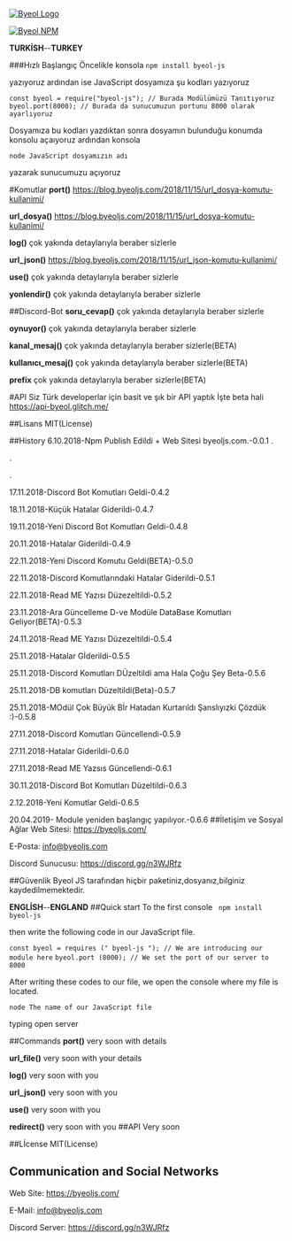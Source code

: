 

[![Byeol Logo](https://cdn.discordapp.com/attachments/483218669447413765/503219365009948704/unknown.png)](https://byeoljs.com/)

[![Byeol NPM](https://nodei.co/npm/byeol-js.png?downloads=true&stars=true)](https://www.npmjs.com/package/byeol-js)

**TURKİSH**--**TURKEY**

###Hızlı Başlangıç
Öncelikle konsola 
```npm install byeol-js```

 yazıyoruz ardından ise JavaScript dosyamıza şu kodları yazıyoruz

```const byeol = require("byeol-js"); // Burada Modülümüzü Tanıtıyoruz```
``` byeol.port(8000); // Burada da sunucumuzun portunu 8000 olarak ayarlıyoruz ```

Dosyamıza bu kodları yazdıktan sonra dosyamın bulunduğu konumda konsolu açaıyoruz ardından konsola 

```node JavaScript dosyamızın adı```

yazarak sunucumuzu açıyoruz

#Komutlar
**port()** https://blog.byeoljs.com/2018/11/15/url_dosya-komutu-kullanimi/

**url_dosya()** https://blog.byeoljs.com/2018/11/15/url_dosya-komutu-kullanimi/

**log()** çok yakında detaylarıyla beraber sizlerle

**url_json()** https://blog.byeoljs.com/2018/11/15/url_json-komutu-kullanimi/

**use()** çok yakında detaylarıyla beraber sizlerle

**yonlendir()** çok yakında detaylarıyla beraber sizlerle

##Discord-Bot
**soru_cevap()** çok yakında detaylarıyla beraber sizlerle

**oynuyor()** çok yakında detaylarıyla beraber sizlerle

**kanal_mesaj()** çok yakında detaylarıyla beraber sizlerle(BETA)

**kullanıcı_mesaj()** çok yakında detaylarıyla beraber sizlerle(BETA)

**prefix** çok yakında detaylarıyla beraber sizlerle(BETA)

#API
Siz Türk developerlar için basit ve şık bir API yaptık İşte beta hali https://api-byeol.glitch.me/


##Lisans
MIT(License)

##History
6.10.2018-Npm Publish Edildi + Web Sitesi byeoljs.com.-0.0.1
.

.

.

17.11.2018-Discord Bot Komutları Geldi-0.4.2

18.11.2018-Küçük Hatalar Giderildi-0.4.7

19.11.2018-Yeni Discord Bot Komutları Geldi-0.4.8

20.11.2018-Hatalar Giderildi-0.4.9

22.11.2018-Yeni Discord Komutu Geldi(BETA)-0.5.0

22.11.2018-Discord Komutlarındaki Hatalar Giderildi-0.5.1

22.11.2018-Read ME Yazısı Düzezeltildi-0.5.2

23.11.2018-Ara Güncelleme D-ve Modüle DataBase Komutları Geliyor(BETA)-0.5.3

24.11.2018-Read ME Yazısı Düzezeltildi-0.5.4

25.11.2018-Hatalar Gİderildi-0.5.5

25.11.2018-Discord Komutları DÜzeltildi ama Hala Çoğu Şey Beta-0.5.6

25.11.2018-DB komutları Düzeltildi(Beta)-0.5.7

25.11.2018-MOdül Çok Büyük Bİr Hatadan Kurtarıldı Şanslıyızki Çözdük :)-0.5.8

27.11.2018-Discord Komutları Güncellendi-0.5.9

27.11.2018-Hatalar Giderildi-0.6.0

27.11.2018-Read ME Yazsıs Güncellendi-0.6.1

30.11.2018-Discord Bot Komutları Düzeltildi-0.6.3

2.12.2018-Yeni Komutlar Geldi-0.6.5

20.04.2019- Module yeniden başlangıç yapılıyor.-0.6.6
##İletişim ve Sosyal Ağlar
Web Sitesi: https://byeoljs.com/

E-Posta: info@byeoljs.com

Discord Sunucusu: https://discord.gg/n3WJRfz

##Güvenlik
Byeol JS tarafından hiçbir paketiniz,dosyanız,bilginiz kaydedilmemektedir.

**ENGLİSH**--**ENGLAND**
##Quick start
To the first console
``` npm install byeol-js```

then write the following code in our JavaScript file.

```const byeol = requires (" byeol-js "); // We are introducing our module here```
```byeol.port (8000); // We set the port of our server to 8000```

After writing these codes to our file, we open the console where my file is located.

```node The name of our JavaScript file```

typing open server

##Commands
**port()** very soon with details

**url_file()** very soon with your details

**log()** very soon with you

**url_json()** very soon with you

**use()** very soon with you

**redirect()** very soon with you
##API
Very soon

##Lİcense
MIT(License)

## Communication and Social Networks
Web Site: https://byeoljs.com/

E-Mail: info@byeoljs.com

Discord Server: https://discord.gg/n3WJRfz


